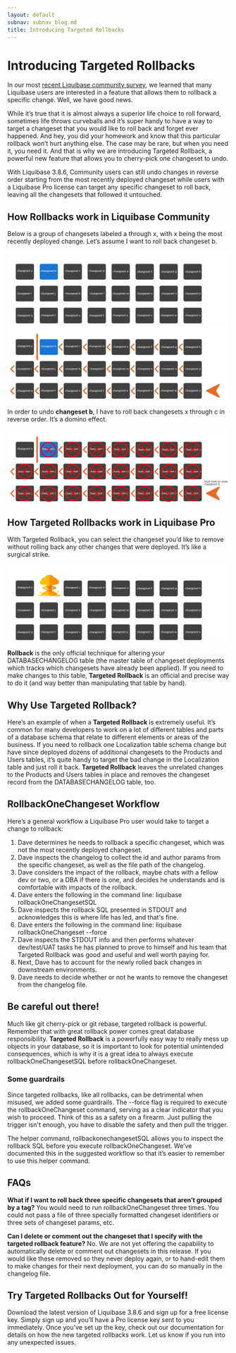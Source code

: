 ```yaml
---
layout: default
subnav: subnav_blog.md
title: Introducing Targeted Rollbacks
---
```

# Introducing Targeted Rollbacks

In our most [recent Liquibase community survey](https://www.liquibase.org/2020/01/top-10-findings-liquibase-survey.html), we learned that many Liquibase users are interested in a feature that allows them to rollback a specific change. Well, we have good news.

While it’s true that it is almost always a superior life choice to roll forward, sometimes life throws curveballs and it’s super handy to have a way to target a changeset that you would like to roll back and forget ever happened. And hey, you did your homework and know that this particular rollback won’t hurt anything else. The case may be rare, but when you need it, you need it. And that is why we are introducing Targeted Rollback, a powerful new feature that allows you to cherry-pick one changeset to undo.

With Liquibase 3.8.6, Community users can still undo changes in reverse order starting from the most recently deployed changeset while users with a Liquibase Pro license can target any specific changeset to roll back, leaving all the changesets that followed it untouched.

## How Rollbacks work in Liquibase Community
Below is a group of changesets labeled a through x, with x being the most recently deployed change. Let’s assume I want to roll back changeset b.

<img src="/blog/images/rollback_community_first.jpg">

<img src="/blog/images/rollback_community_second.jpg">

In order to undo **changeset b**, I have to roll back changesets x through c in reverse order. It’s a domino effect. 

<img src="/blog/images/rollback_community_last.jpg">

## How Targeted Rollbacks work in Liquibase Pro

With Targeted Rollback, you can select the changeset you’d like to remove without rolling back any other changes that were deployed. It’s like a surgical strike. 

<img src="/blog/images/rollback_targeted_explosion.jpg">

**Rollback** is the only official technique for altering your DATABASECHANGELOG table (the master table of changeset deployments which tracks which changesets have already been applied). If you need to make changes to this table, **Targeted Rollback** is an official and precise way to do it (and way better than manipulating that table by hand).

## Why Use Targeted Rollback?

Here’s an example of when a **Targeted Rollback** is extremely useful. It’s common for many developers to work on a lot of different tables and parts of a database schema that relate to different elements or areas of the business. If you need to rollback one Localization table schema change but have since deployed dozens of additional changesets to the Products and Users tables, it’s quite handy to target the bad change in the Localization table and just roll it back. **Targeted Rollback** leaves the unrelated changes to the Products and Users tables in place and removes the changeset record from the DATABASECHANGELOG table, too.

## RollbackOneChangeset Workflow

Here’s a general workflow a Liquibase Pro user would take to target a change to rollback:
1. Dave determines he needs to rollback a specific changeset, which was not the most recently deployed changeset.
2. Dave inspects the changelog to collect the id and author params from the specific changeset, as well as the file path of the changelog.
3. Dave considers the impact of the rollback, maybe chats with a fellow dev or two, or a DBA if there is one, and decides he understands and is comfortable with impacts of the rollback.
4. Dave enters the following in the command line:
liquibase <global parameters> rollbackOneChangesetSQL <command parameters>
5. Dave inspects the rollback SQL presented in STDOUT and acknowledges this is where life has led, and that's fine.
6. Dave enters the following in the command line:
liquibase <global parameters> rollbackOneChangeset <command parameters> --force
7. Dave inspects the STDOUT info and then performs whatever dev/test/UAT tasks he has planned to prove to himself and his team that Targeted Rollback was good and useful and well worth paying for.
8. Next, Dave has to account for the newly rolled back changes in downstream environments.
9. Dave needs to decide whether or not he wants to remove the changeset from the changelog file. 

## Be careful out there!

Much like git cherry-pick or git rebase, targeted rollback is powerful. Remember that with great rollback power comes great database responsibility. **Targeted Rollback** is a powerfully easy way to really mess up objects in your database, so it is important to look for potential unintended consequences, which is why it is a great idea to always execute rollbackOneChangesetSQL before rollbackOneChangeset. 

### Some guardrails
Since targeted rollbacks, like all rollbacks, can be detrimental when misused, we added some guardrails. 
The --force flag is required to execute the rollbackOneChangeset command, serving as a clear indicator that you wish to proceed. Think of this as a safety on a firearm. Just pulling the trigger isn't enough, you have to disable the safety and then pull the trigger.

The helper command, rollbackonechangesetSQL allows you to inspect the rollback SQL before you execute rollbackOneChangeset. We’ve documented this in the suggested workflow so that it’s easier to remember to use this helper command.

## FAQs

**What if I want to roll back three specific changesets that aren’t grouped by a tag?** 
You would need to run rollbackOneChangeset three times. You could not pass a file of three specially formatted changeset identifiers or three sets of changeset params, etc.

**Can I delete or comment out the changeset that I specify with the targeted rollback feature?**
No. We are not yet offering the capability to automatically delete or comment out changesets in this release. If you would like these removed so they never deploy again, or to hand-edit them to make changes for their next deployment, you can do so manually in the changelog file. 


## Try Targeted Rollbacks Out for Yourself!

Download the latest version of Liquibase 3.8.6 and sign up for a free license key. Simply sign up and you’ll have a Pro license key sent to you immediately. Once you’ve set up the key, check out our documentation for details on how the new targeted rollbacks work. Let us know if you run into any unexpected issues.
